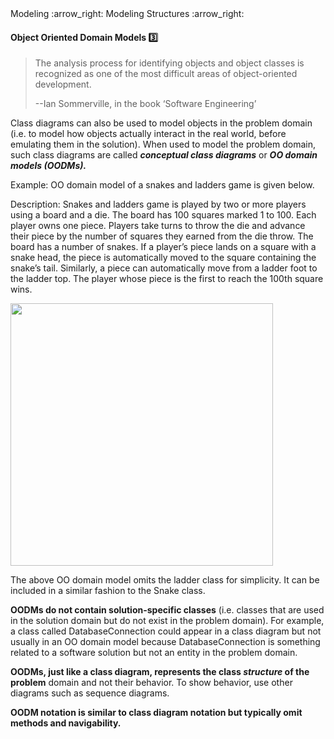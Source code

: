 <link rel="stylesheet" href="{{baseUrl}}/css/textbook.css">

<div class="website-content">

<div id="path">Modeling :arrow_right: Modeling Structures :arrow_right:</div>

<div id="title">

#### Object Oriented Domain Models :three:

</div>

<div id="body">

> The analysis process for identifying objects and object classes is recognized
> as one of the most difficult areas of object-oriented development.
>
> --Ian Sommerville, in the book ‘Software Engineering’

Class diagrams can also be used to model objects in the problem domain (i.e. to model how objects actually interact in the real world, before emulating them in the solution). When used to model the problem domain, such class diagrams are called ***conceptual class diagrams*** or ***OO domain models (OODMs).***

<tip-box>

Example: OO domain model of a snakes and ladders game is given below.

Description: Snakes and ladders game is played by two or more players using a board and a die. The board has 100 squares marked 1 to 100. Each player owns one piece. Players take turns to throw the die and advance their piece by the number of squares they earned from the die throw. The board has a number of snakes. If a player’s piece lands on a square with a snake head, the piece is automatically moved to the square containing the snake’s tail. Similarly, a piece can automatically move from a ladder foot to the ladder top. The player whose piece is the first to reach the 100th square wins.

<img src="{{baseUrl}}/modeling/modelingStructures/objectOrientedDomainModels/images/diagram.png" height="420" />
<p/>

The above OO domain model omits the ladder class for simplicity. It can be included in a similar fashion to the Snake class.

</tip-box>

**OODMs do not contain solution-specific classes** (i.e. classes that are used in the solution domain but do not exist in the problem domain). For example, a class called DatabaseConnection could appear in a class diagram but not usually in an OO domain model because DatabaseConnection is something related to a software solution but not an entity in the problem domain.

**OODMs, just like a class diagram, represents the class _structure_ of the problem** domain and not their behavior. To show behavior, use other diagrams such as sequence diagrams.

**OODM notation is similar to class diagram notation but typically omit methods and navigability.**


</div>

</div>
